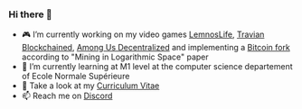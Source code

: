 ### Hi there 👋

- 🎮 I’m currently working on my video games [LemnosLife](https://lemnoslife.com), [Travian Blockchained](https://github.com/Benjamin-Loison/Travian-blockchained), [Among Us Decentralized](https://github.com/Benjamin-Loison/Among-us-decentralized) and implementing a [Bitcoin fork](https://github.com/Benjamin-Loison/Mining-in-Logarithmic-Space) according to "Mining in Logarithmic Space" paper
- 📖 I’m currently learning at M1 level at the computer science departement of Ecole Normale Supérieure
- 💬 Take a look at my [Curriculum Vitae](https://lemnoslife.com/CV.pdf)
- 📫 Reach me on [Discord](https://discord.gg/yCretyYAwQ)
